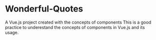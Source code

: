 # Wonderful-Quotes
A Vue.js project created with the concepts of components
This is a good practice to underestand the concepts of components in Vue.js and its usage.
